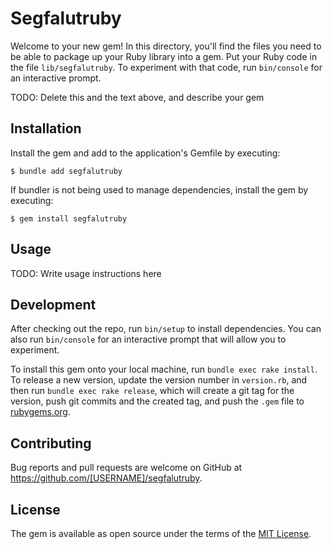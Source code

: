 # Segfalutruby

Welcome to your new gem! In this directory, you'll find the files you need to be able to package up your Ruby library into a gem. Put your Ruby code in the file `lib/segfalutruby`. To experiment with that code, run `bin/console` for an interactive prompt.

TODO: Delete this and the text above, and describe your gem

## Installation

Install the gem and add to the application's Gemfile by executing:

    $ bundle add segfalutruby

If bundler is not being used to manage dependencies, install the gem by executing:

    $ gem install segfalutruby

## Usage

TODO: Write usage instructions here

## Development

After checking out the repo, run `bin/setup` to install dependencies. You can also run `bin/console` for an interactive prompt that will allow you to experiment.

To install this gem onto your local machine, run `bundle exec rake install`. To release a new version, update the version number in `version.rb`, and then run `bundle exec rake release`, which will create a git tag for the version, push git commits and the created tag, and push the `.gem` file to [rubygems.org](https://rubygems.org).

## Contributing

Bug reports and pull requests are welcome on GitHub at https://github.com/[USERNAME]/segfalutruby.

## License

The gem is available as open source under the terms of the [MIT License](https://opensource.org/licenses/MIT).
